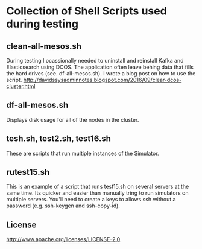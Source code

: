 # Collection of Shell Scripts used during testing

## clean-all-mesos.sh 
During testing I ocassionally needed to uninstall and reinstall Kafka and Elasticsearch using DCOS. The application often leave behing data that fills the hard drives (see. df-all-mesos.sh). I wrote a blog post on how to use the script.  http://davidssysadminnotes.blogspot.com/2016/09/clear-dcos-cluster.html

## df-all-mesos.sh
Displays disk usage for all of the nodes in the cluster.

## tesh.sh, test2.sh, test16.sh
These are scripts that run multiple instances of the Simulator.

## rutest15.sh
This is an example of a script that runs test15.sh on several servers at the same time. Its quicker and easier than manually tring to run simulators on multiple servers. You'll need to create a keys to allows ssh without a password (e.g. ssh-keygen and ssh-copy-id).

## License
http://www.apache.org/licenses/LICENSE-2.0 





